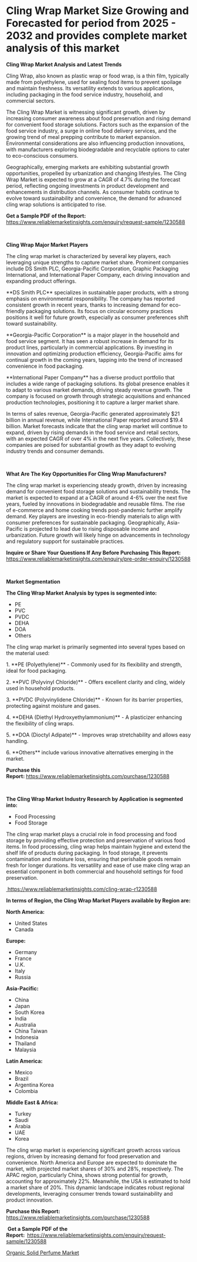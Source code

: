 <p><h1>Cling Wrap Market Size Growing and Forecasted for period from 2025 - 2032 and provides complete market analysis of this market</h1></p><p><strong>Cling Wrap Market Analysis and Latest Trends</strong></p>
<p><p>Cling Wrap, also known as plastic wrap or food wrap, is a thin film, typically made from polyethylene, used for sealing food items to prevent spoilage and maintain freshness. Its versatility extends to various applications, including packaging in the food service industry, household, and commercial sectors. </p><p>The Cling Wrap Market is witnessing significant growth, driven by increasing consumer awareness about food preservation and rising demand for convenient food storage solutions. Factors such as the expansion of the food service industry, a surge in online food delivery services, and the growing trend of meal prepping contribute to market expansion. Environmental considerations are also influencing production innovations, with manufacturers exploring biodegradable and recyclable options to cater to eco-conscious consumers.</p><p>Geographically, emerging markets are exhibiting substantial growth opportunities, propelled by urbanization and changing lifestyles. The Cling Wrap Market is expected to grow at a CAGR of 4.7% during the forecast period, reflecting ongoing investments in product development and enhancements in distribution channels. As consumer habits continue to evolve toward sustainability and convenience, the demand for advanced cling wrap solutions is anticipated to rise.</p></p>
<p><strong>Get a Sample PDF of the Report:&nbsp;</strong> <a href="https://www.reliablemarketinsights.com/enquiry/request-sample/1230588?utm_campaign=2261&utm_medium=2&utm_source=Github&utm_content=ia&utm_term=07022025&utm_id=cling-wrap">https://www.reliablemarketinsights.com/enquiry/request-sample/1230588</a></p>
<p>&nbsp;</p>
<p><strong>Cling Wrap Major Market Players</strong></p>
<p><p>The cling wrap market is characterized by several key players, each leveraging unique strengths to capture market share. Prominent companies include DS Smith PLC, Georgia-Pacific Corporation, Graphic Packaging International, and International Paper Company, each driving innovation and expanding product offerings.</p><p>**DS Smith PLC** specializes in sustainable paper products, with a strong emphasis on environmental responsibility. The company has reported consistent growth in recent years, thanks to increasing demand for eco-friendly packaging solutions. Its focus on circular economy practices positions it well for future growth, especially as consumer preferences shift toward sustainability.</p><p>**Georgia-Pacific Corporation** is a major player in the household and food service segment. It has seen a robust increase in demand for its product lines, particularly in commercial applications. By investing in innovation and optimizing production efficiency, Georgia-Pacific aims for continual growth in the coming years, tapping into the trend of increased convenience in food packaging.</p><p>**International Paper Company** has a diverse product portfolio that includes a wide range of packaging solutions. Its global presence enables it to adapt to various market demands, driving steady revenue growth. The company is focused on growth through strategic acquisitions and enhanced production technologies, positioning it to capture a larger market share.</p><p>In terms of sales revenue, Georgia-Pacific generated approximately $21 billion in annual revenue, while International Paper reported around $19.4 billion. Market forecasts indicate that the cling wrap market will continue to expand, driven by rising demands in the food service and retail sectors, with an expected CAGR of over 4% in the next five years. Collectively, these companies are poised for substantial growth as they adapt to evolving industry trends and consumer demands.</p></p>
<p>&nbsp;</p>
<p><strong>What Are The Key Opportunities For Cling Wrap Manufacturers?</strong></p>
<p><p>The cling wrap market is experiencing steady growth, driven by increasing demand for convenient food storage solutions and sustainability trends. The market is expected to expand at a CAGR of around 4-6% over the next five years, fueled by innovations in biodegradable and reusable films. The rise of e-commerce and home cooking trends post-pandemic further amplify demand. Key players are investing in eco-friendly materials to align with consumer preferences for sustainable packaging. Geographically, Asia-Pacific is projected to lead due to rising disposable income and urbanization. Future growth will likely hinge on advancements in technology and regulatory support for sustainable practices.</p></p>
<p><strong>Inquire or Share Your Questions If Any Before Purchasing This Report:</strong> <a href="https://www.reliablemarketinsights.com/enquiry/pre-order-enquiry/1230588?utm_campaign=2261&utm_medium=2&utm_source=Github&utm_content=ia&utm_term=07022025&utm_id=cling-wrap">https://www.reliablemarketinsights.com/enquiry/pre-order-enquiry/1230588</a></p>
<p>&nbsp;</p>
<p><strong>Market Segmentation</strong></p>
<p><strong>The Cling Wrap Market Analysis by types is segmented into:</strong></p>
<p><ul><li>PE</li><li>PVC</li><li>PVDC</li><li>DEHA</li><li>DOA</li><li>Others</li></ul></p>
<p><p>The cling wrap market is primarily segmented into several types based on the material used: </p><p>1. **PE (Polyethylene)** - Commonly used for its flexibility and strength, ideal for food packaging.</p><p>2. **PVC (Polyvinyl Chloride)** - Offers excellent clarity and cling, widely used in household products.</p><p>3. **PVDC (Polyvinylidene Chloride)** - Known for its barrier properties, protecting against moisture and gases.</p><p>4. **DEHA (Diethyl Hydroxyethylammonium)** - A plasticizer enhancing the flexibility of cling wraps.</p><p>5. **DOA (Dioctyl Adipate)** - Improves wrap stretchability and allows easy handling. </p><p>6. **Others** include various innovative alternatives emerging in the market.</p></p>
<p><strong>Purchase this Report:&nbsp;</strong><a href="https://www.reliablemarketinsights.com/purchase/1230588?utm_campaign=2261&utm_medium=2&utm_source=Github&utm_content=ia&utm_term=07022025&utm_id=cling-wrap">https://www.reliablemarketinsights.com/purchase/1230588</a></p>
<p>&nbsp;</p>
<p><strong>The Cling Wrap Market Industry Research by Application is segmented into:</strong></p>
<p><ul><li>Food Processing</li><li>Food Storage</li></ul></p>
<p><p>The cling wrap market plays a crucial role in food processing and food storage by providing effective protection and preservation of various food items. In food processing, cling wrap helps maintain hygiene and extend the shelf life of products during packaging. In food storage, it prevents contamination and moisture loss, ensuring that perishable goods remain fresh for longer durations. Its versatility and ease of use make cling wrap an essential component in both commercial and household settings for food preservation.</p></p>
<p><a href="https://www.reliablemarketinsights.com/cling-wrap-r1230588?utm_campaign=2261&utm_medium=2&utm_source=Github&utm_content=ia&utm_term=07022025&utm_id=cling-wrap">&nbsp;https://www.reliablemarketinsights.com/cling-wrap-r1230588</a></p>
<p><strong>In terms of Region, the Cling Wrap Market Players available by Region are:</strong></p>
<p>
    <p> <strong> North America: </strong>
        <ul>
            <li>United States</li>
            <li>Canada</li>
        </ul>
        </p> 
    <p> <strong> Europe: </strong>
        <ul>
            <li>Germany</li>
            <li>France</li>
            <li>U.K.</li>
            <li>Italy</li>
            <li>Russia</li>
        </ul>
        </p> 
    <p> <strong> Asia-Pacific: </strong>
        <ul>
            <li>China</li>
            <li>Japan</li>
            <li>South Korea</li>
            <li>India</li>
            <li>Australia</li>
            <li>China Taiwan</li>
            <li>Indonesia</li>
            <li>Thailand</li>
            <li>Malaysia</li>
        </ul>
        </p> 
    <p> <strong> Latin America: </strong>
        <ul>
            <li>Mexico</li>
            <li>Brazil</li>
            <li>Argentina Korea</li>
            <li>Colombia</li>
        </ul>
        </p> 
    <p> <strong> Middle East & Africa: </strong>
        <ul>
            <li>Turkey</li>
            <li>Saudi</li>
            <li>Arabia</li>
            <li>UAE</li>
            <li>Korea</li>
        </ul>
    </p>
    </p>
<p><p>The cling wrap market is experiencing significant growth across various regions, driven by increasing demand for food preservation and convenience. North America and Europe are expected to dominate the market, with projected market shares of 30% and 28%, respectively. The APAC region, particularly China, shows strong potential for growth, accounting for approximately 22%. Meanwhile, the USA is estimated to hold a market share of 20%. This dynamic landscape indicates robust regional developments, leveraging consumer trends toward sustainability and product innovation.</p></p>
<p><strong>Purchase this Report: </strong><a href="https://www.reliablemarketinsights.com/purchase/1230588?utm_campaign=2261&utm_medium=2&utm_source=Github&utm_content=ia&utm_term=07022025&utm_id=cling-wrap">https://www.reliablemarketinsights.com/purchase/1230588</a></p>
<p>&nbsp;<strong>Get a Sample PDF of the Report:&nbsp;&nbsp;</strong><a href="https://www.reliablemarketinsights.com/enquiry/request-sample/1230588?utm_campaign=2261&utm_medium=2&utm_source=Github&utm_content=ia&utm_term=07022025&utm_id=cling-wrap">https://www.reliablemarketinsights.com/enquiry/request-sample/1230588</a></p>
<p><strong></strong></p>
<p><p><a href="https://github.com/manesros8/Market-Research-Report-List-1/blob/main/organic-solid-perfume-market.md?utm_campaign=2261&utm_medium=2&utm_source=Github&utm_content=ia&utm_term=07022025&utm_id=cling-wrap">Organic Solid Perfume Market</a></p></p>
